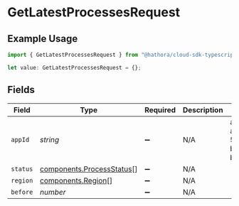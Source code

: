 # GetLatestProcessesRequest

## Example Usage

```typescript
import { GetLatestProcessesRequest } from "@hathora/cloud-sdk-typescript/models/operations";

let value: GetLatestProcessesRequest = {};
```

## Fields

| Field                                                                  | Type                                                                   | Required                                                               | Description                                                            | Example                                                                |
| ---------------------------------------------------------------------- | ---------------------------------------------------------------------- | ---------------------------------------------------------------------- | ---------------------------------------------------------------------- | ---------------------------------------------------------------------- |
| `appId`                                                                | *string*                                                               | :heavy_minus_sign:                                                     | N/A                                                                    | app-af469a92-5b45-4565-b3c4-b79878de67d2                               |
| `status`                                                               | [components.ProcessStatus](../../models/components/processstatus.md)[] | :heavy_minus_sign:                                                     | N/A                                                                    |                                                                        |
| `region`                                                               | [components.Region](../../models/components/region.md)[]               | :heavy_minus_sign:                                                     | N/A                                                                    |                                                                        |
| `before`                                                               | *number*                                                               | :heavy_minus_sign:                                                     | N/A                                                                    |                                                                        |